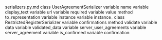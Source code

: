 serializers.py.md
class UserAgreementSerializer
	variable name
	variable display_text
	variable url
	variable required
	variable value
	method to_representation
		variable instance
		variable instance_
class RestrictedRegisterSerializer
	variable confirmations
	method validate
		variable data
		variable validated_data
		variable server_user_agreements
		variable server_agreement
		variable is_confirmed
		variable confirmation
